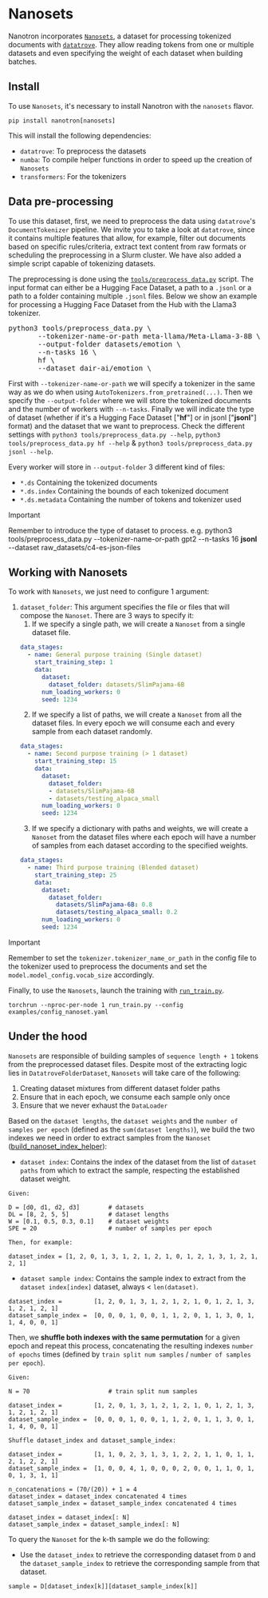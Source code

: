 # Nanosets
Nanotron incorporates [`Nanosets`](../src/nanotron/data/nanoset.py), a dataset for processing tokenized documents with [`datatrove`](https://github.com/huggingface/datatrove). They allow reading tokens from one or multiple datasets and even specifying the weight of each dataset when building batches.
## Install
To use `Nanosets`, it's necessary to install Nanotron with the `nanosets` flavor.
```
pip install nanotron[nanosets]
```
This will install the following dependencies:
- `datatrove`: To preprocess the datasets
- `numba`: To compile helper functions in order to speed up the creation of `Nanosets`
- `transformers`: For the tokenizers
## Data pre-processing
To use this dataset, first, we need to preprocess the data using `datatrove`'s `DocumentTokenizer` pipeline. We invite you to take a look at `datatrove`, since it contains multiple features that allow, for example, filter out documents based on specific rules/criteria, extract text content from raw formats or scheduling the preprocessing in a Slurm cluster. We have also added a simple script capable of tokenizing datasets.

The preprocessing is done using the [`tools/preprocess_data.py`](../tools/preprocess_data.py) script. The input format can either be a Hugging Face Dataset, a path to a `.jsonl` or a path to a folder containing multiple `.jsonl` files. Below we show an example for processing a Hugging Face Dataset from the Hub with the Llama3 tokenizer.

<pre>
python3 tools/preprocess_data.py \
       --tokenizer-name-or-path meta-llama/Meta-Llama-3-8B \
       --output-folder datasets/emotion \
       --n-tasks 16 \
       hf \
       --dataset dair-ai/emotion \
</pre>

First with `--tokenizer-name-or-path` we will specify a tokenizer in the same way as we do when using `AutoTokenizers.from_pretrained(...)`. Then we specify the `--output-folder` where we will store the tokenized documents and the number of workers with `--n-tasks`. Finally we will indicate the type of dataset (whether if it's a Hugging Face Dataset ["**hf**"] or in jsonl ["**jsonl**"] format) and the dataset that we want to preprocess. Check the different settings with `python3 tools/preprocess_data.py --help`, `python3 tools/preprocess_data.py hf --help` & `python3 tools/preprocess_data.py jsonl --help`.

Every worker will store in `--output-folder` 3 different kind of files:
- `*.ds` Containing the tokenized documents
- `*.ds.index` Containing the bounds of each tokenized document
- `*.ds.metadata` Containing the number of tokens and tokenizer used

> [!IMPORTANT]
Remember to introduce the type of dataset to process. e.g. python3 tools/preprocess_data.py --tokenizer-name-or-path gpt2 --n-tasks 16 **jsonl** --dataset raw_datasets/c4-es-json-files

## Working with Nanosets

To work with `Nanosets`, we just need to configure 1 argument:
1. `dataset_folder`: This argument specifies the file or files that will compose the `Nanoset`. There are 3 ways to specify it:
   1. If we specify a single path, we will create a `Nanoset` from a single dataset file.
    ```yaml
    data_stages:
      - name: General purpose training (Single dataset)
        start_training_step: 1
        data:
          dataset:
            dataset_folder: datasets/SlimPajama-6B
          num_loading_workers: 0
          seed: 1234
    ```
   2. If we specify a list of paths, we will create a `Nanoset` from all the dataset files. In every epoch we will consume each and every sample from each dataset randomly.
    ```yaml
    data_stages:
      - name: Second purpose training (> 1 dataset)
        start_training_step: 15
        data:
          dataset:
            dataset_folder:
            - datasets/SlimPajama-6B
            - datasets/testing_alpaca_small
          num_loading_workers: 0
          seed: 1234
    ```
    3. If we specify a dictionary with paths and weights, we will create a `Nanoset` from the dataset files where each epoch will have a number of samples from each dataset according to the specified weights.
    ```yaml
    data_stages:
      - name: Third purpose training (Blended dataset)
        start_training_step: 25
        data:
          dataset:
            dataset_folder:
              datasets/SlimPajama-6B: 0.8
              datasets/testing_alpaca_small: 0.2
          num_loading_workers: 0
          seed: 1234
    ```
> [!IMPORTANT]
> Remember to set the `tokenizer.tokenizer_name_or_path` in the config file to the tokenizer used to preprocess the documents and set the `model.model_config.vocab_size` accordingly.

Finally, to use the `Nanosets`, launch the training with [`run_train.py`](../run_train.py).
```shell
torchrun --nproc-per-node 1 run_train.py --config examples/config_nanoset.yaml
```

## Under the hood
`Nanosets` are responsible of building samples of `sequence length + 1` tokens from the preprocessed dataset files. Despite most of the extracting logic lies in `DatatroveFolderDataset`, `Nanosets` will take care of the following:
1. Creating dataset mixtures from different dataset folder paths
2. Ensure that in each epoch, we consume each sample only once
3. Ensure that we never exhaust the `DataLoader`

Based on the `dataset lengths`, the `dataset weights` and the `number of samples per epoch` (defined as the `sum(dataset lengths)`), we build the two indexes we need in order to extract samples from the `Nanoset`  ([build_nanoset_index_helper](../src/nanotron/data/nanoset.py)):
- `dataset index`: Contains the index of the dataset from the list of `dataset paths` from which to extract the sample, respecting the established dataset weight.
```
Given:

D = [d0, d1, d2, d3]        # datasets
DL = [8, 2, 5, 5]           # dataset lengths
W = [0.1, 0.5, 0.3, 0.1]    # dataset weights
SPE = 20                    # number of samples per epoch

Then, for example:

dataset_index = [1, 2, 0, 1, 3, 1, 2, 1, 2, 1, 0, 1, 2, 1, 3, 1, 2, 1, 2, 1]
```
- `dataset sample index`: Contains the sample index to extract from the `dataset index[index]` dataset, always < `len(dataset)`.
```
dataset_index =         [1, 2, 0, 1, 3, 1, 2, 1, 2, 1, 0, 1, 2, 1, 3, 1, 2, 1, 2, 1]
dataset_sample_index =  [0, 0, 0, 1, 0, 0, 1, 1, 2, 0, 1, 1, 3, 0, 1, 1, 4, 0, 0, 1]
```
Then, we **shuffle both indexes with the same permutation** for a given epoch and repeat this process, concatenating the resulting indexes `number of epochs` times (defined by `train split num samples` / `number of samples per epoch`).
```
Given:

N = 70                      # train split num samples

dataset_index =         [1, 2, 0, 1, 3, 1, 2, 1, 2, 1, 0, 1, 2, 1, 3, 1, 2, 1, 2, 1]
dataset_sample_index =  [0, 0, 0, 1, 0, 0, 1, 1, 2, 0, 1, 1, 3, 0, 1, 1, 4, 0, 0, 1]

Shuffle dataset_index and dataset_sample_index:

dataset_index =         [1, 1, 0, 2, 3, 1, 3, 1, 2, 2, 1, 1, 0, 1, 1, 2, 1, 2, 2, 1]
dataset_sample_index =  [1, 0, 0, 4, 1, 0, 0, 0, 2, 0, 0, 1, 1, 0, 1, 0, 1, 3, 1, 1]

n_concatenations = (70/(20)) + 1 = 4
dataset_index = dataset_index concatenated 4 times
dataset_sample_index = dataset_sample_index concatenated 4 times

dataset_index = dataset_index[: N]
dataset_sample_index = dataset_sample_index[: N]
```
To query the `Nanoset` for the k-th sample we do the following:
- Use the `dataset_index` to retrieve the corresponding dataset from `D` and the `dataset_sample_index` to retrieve the corresponding sample from that dataset.
```
sample = D[dataset_index[k]][dataset_sample_index[k]]
```
